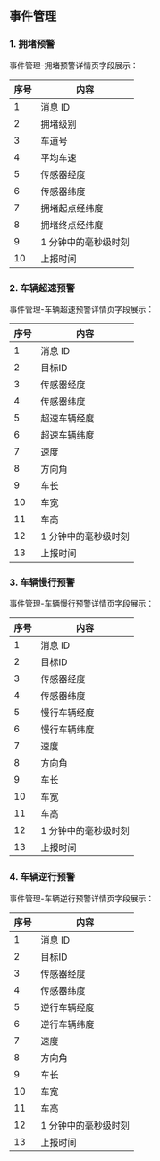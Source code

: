 ## 事件管理

### 1. 拥堵预警

事件管理-拥堵预警详情页字段展示：

| 序号 | 内容          |
| -- | ----------- |
| 1  | 消息 ID       |
| 2  | 拥堵级别        |
| 3  | 车道号         |
| 4  | 平均车速        |
| 5  | 传感器经度       |
| 6  | 传感器纬度       |
| 7  | 拥堵起点经纬度     |
| 8  | 拥堵终点经纬度     |
| 9  | 1 分钟中的毫秒级时刻 |
| 10 | 上报时间        |

### 2. 车辆超速预警

事件管理-车辆超速预警详情页字段展示：

| 序号 | 内容          |
| -- | ----------- |
| 1  | 消息 ID       |
| 2  | 目标ID        |
| 3  | 传感器经度       |
| 4  | 传感器纬度       |
| 5  | 超速车辆经度      |
| 6  | 超速车辆纬度      |
| 7  | 速度          |
| 8  | 方向角         |
| 9  | 车长          |
| 10 | 车宽          |
| 11 | 车高          |
| 12 | 1 分钟中的毫秒级时刻 |
| 13 | 上报时间        |

### 3. 车辆慢行预警

事件管理-车辆慢行预警详情页字段展示：

| 序号 | 内容          |
| -- | ----------- |
| 1  | 消息 ID       |
| 2  | 目标ID        |
| 3  | 传感器经度       |
| 4  | 传感器纬度       |
| 5  | 慢行车辆经度      |
| 6  | 慢行车辆纬度      |
| 7  | 速度          |
| 8  | 方向角         |
| 9  | 车长          |
| 10 | 车宽          |
| 11 | 车高          |
| 12 | 1 分钟中的毫秒级时刻 |
| 13 | 上报时间        |

### 4. 车辆逆行预警

事件管理-车辆逆行预警详情页字段展示：

| 序号 | 内容          |
| -- | ----------- |
| 1  | 消息 ID       |
| 2  | 目标ID        |
| 3  | 传感器经度       |
| 4  | 传感器纬度       |
| 5  | 逆行车辆经度      |
| 6  | 逆行车辆纬度      |
| 7  | 速度          |
| 8  | 方向角         |
| 9  | 车长          |
| 10 | 车宽          |
| 11 | 车高          |
| 12 | 1 分钟中的毫秒级时刻 |
| 13 | 上报时间        |
